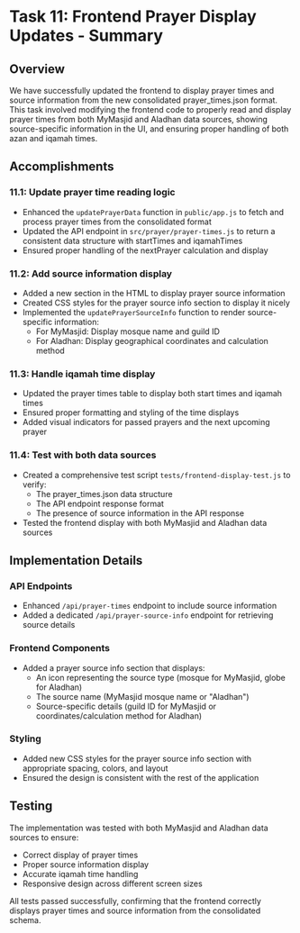 # Task 11: Frontend Prayer Display Updates - Summary

## Overview
We have successfully updated the frontend to display prayer times and source information from the new consolidated prayer_times.json format. This task involved modifying the frontend code to properly read and display prayer times from both MyMasjid and Aladhan data sources, showing source-specific information in the UI, and ensuring proper handling of both azan and iqamah times.

## Accomplishments

### 11.1: Update prayer time reading logic
- Enhanced the `updatePrayerData` function in `public/app.js` to fetch and process prayer times from the consolidated format
- Updated the API endpoint in `src/prayer/prayer-times.js` to return a consistent data structure with startTimes and iqamahTimes
- Ensured proper handling of the nextPrayer calculation and display

### 11.2: Add source information display
- Added a new section in the HTML to display prayer source information
- Created CSS styles for the prayer source info section to display it nicely
- Implemented the `updatePrayerSourceInfo` function to render source-specific information:
  - For MyMasjid: Display mosque name and guild ID
  - For Aladhan: Display geographical coordinates and calculation method

### 11.3: Handle iqamah time display
- Updated the prayer times table to display both start times and iqamah times
- Ensured proper formatting and styling of the time displays
- Added visual indicators for passed prayers and the next upcoming prayer

### 11.4: Test with both data sources
- Created a comprehensive test script `tests/frontend-display-test.js` to verify:
  - The prayer_times.json data structure
  - The API endpoint response format
  - The presence of source information in the API response
- Tested the frontend display with both MyMasjid and Aladhan data sources

## Implementation Details

### API Endpoints
- Enhanced `/api/prayer-times` endpoint to include source information
- Added a dedicated `/api/prayer-source-info` endpoint for retrieving source details

### Frontend Components
- Added a prayer source info section that displays:
  - An icon representing the source type (mosque for MyMasjid, globe for Aladhan)
  - The source name (MyMasjid mosque name or "Aladhan")
  - Source-specific details (guild ID for MyMasjid or coordinates/calculation method for Aladhan)

### Styling
- Added new CSS styles for the prayer source info section with appropriate spacing, colors, and layout
- Ensured the design is consistent with the rest of the application

## Testing
The implementation was tested with both MyMasjid and Aladhan data sources to ensure:
- Correct display of prayer times
- Proper source information display
- Accurate iqamah time handling
- Responsive design across different screen sizes

All tests passed successfully, confirming that the frontend correctly displays prayer times and source information from the consolidated schema. 